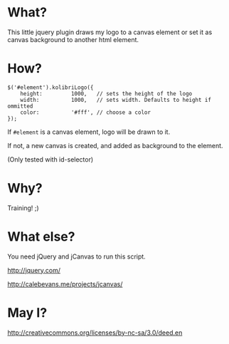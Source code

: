 # What?
This little jquery plugin draws my logo to a canvas element or set it as canvas background to another html element.

# How?

    $('#element').kolibriLogo({
        height:         1000,   // sets the height of the logo
        width:          1000,   // sets width. Defaults to height if ommitted
        color:          '#fff', // choose a color
    });

If <code>#element</code> is a canvas element, logo will be drawn to it.

If not, a new canvas is created, and added as background to the element.

(Only tested with id-selector)

# Why?
Training! ;)

# What else?
You need jQuery and jCanvas to run this script.

http://jquery.com/

http://calebevans.me/projects/jcanvas/

# May I?

http://creativecommons.org/licenses/by-nc-sa/3.0/deed.en